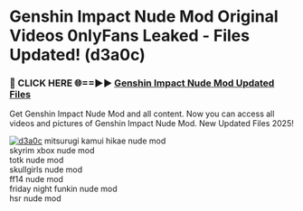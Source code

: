 # Genshin Impact Nude Mod Original Videos 0nlyFans Leaked - Files Updated! (d3a0c)

<h3>🔴 CLICK HERE 🌐==►► <a href="https://tinyurl.com/5h6xmrr3" rel="nofollow">Genshin Impact Nude Mod Updated Files</a></h3>

Get Genshin Impact Nude Mod and all content. Now you can access all videos and pictures of Genshin Impact Nude Mod. New Updated Files 2025!

[![d3a0c](https://i.imgur.com/KVD873Z.gif)](https://tinyurl.com/5h6xmrr3)
mitsurugi kamui hikae nude mod<br>
skyrim xbox nude mod<br>
totk nude mod<br>
skullgirls nude mod<br>
ff14 nude mod<br>
friday night funkin nude mod<br>
hsr nude mod